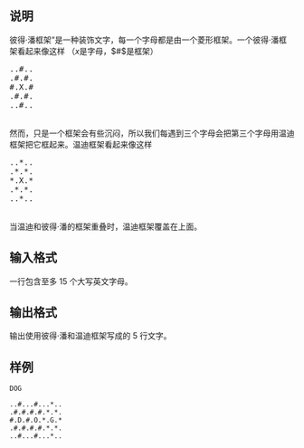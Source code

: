 <h2>说明</h2>

彼得·潘框架”是一种装饰文字，每一个字母都是由一个菱形框架。一个彼得·潘框架看起来像这样 （$x$是字母，$#$是框架）<br />
<pre>..#..
.#.#.
#.X.#
.#.#.
..#..</pre>
<br />
然而，只是一个框架会有些沉闷，所以我们每遇到三个字母会把第三个字母用温迪框架把它框起来。温迪框架看起来像这样<br />
<pre>..*..
.*.*.
*.X.*
.*.*.
..*..</pre>
<br />
当温迪和彼得·潘的框架重叠时，温迪框架覆盖在上面。
<h2>输入格式</h2>

一行包含至多 $15$ 个大写英文字母。

<h2>输出格式</h2>

输出使用彼得·潘和温迪框架写成的 $5$ 行文字。

<h2>样例</h2>
<pre><code class="language-input1">DOG</code></pre><pre><code class="language-output1">..#...#...*..
.#.#.#.#.*.*.
#.D.#.O.*.G.*
.#.#.#.#.*.*.
..#...#...*..</code></pre>
